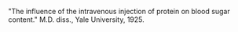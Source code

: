 "The influence of the intravenous injection of protein on blood sugar content." M.D. diss., Yale University, 1925.
